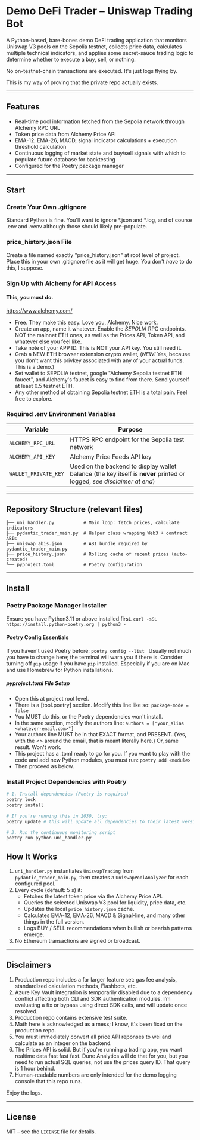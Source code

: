 # Demo DeFi Trader – Uniswap Trading Bot

A Python-based, bare-bones demo DeFi trading application that monitors Uniswap V3 pools on the Sepolia testnet, collects price data, calculates multiple technical indicators, and applies some secret-sauce trading logic to determine whether to execute a buy, sell, or nothing.

No on-testnet-chain transactions are executed. It's just logs flying by.

This is my way of proving that the private repo actually exists.

---

## Features

- Real-time pool information fetched from the Sepolia network through Alchemy RPC URL
- Token price data from Alchemy Price API
- EMA-12, EMA-26, MACD, signal indicator calculations + execution threshold calculation
- Continuous logging of market state and buy/sell signals with which to populate future database for backtesting
- Configured for the Poetry package manager

---

## Start

### Create Your Own .gitignore
Standard Python is fine. You'll want to ignore *.json and *.log, and of course .env and .venv although those should likely pre-populate.

### price_history.json File
Create a file named exactly "price_history.json" at root level of project.
Place this in your own .gitignore file as it will get huge.
You don't _have_ to do this, I suppose.

### Sign Up with Alchemy for API Access
#### This, you must do.
https://www.alchemy.com/
- Free. They make this easy. Love you, Alchemy. Nice work.
- Create an app, name it whatever. Enable the *SEPOLIA* RPC endpoints. NOT the mainnet ETH ones, as well as the Prices API, Token API, and whatever else you feel like.
- Take note of your APP ID. This is NOT your API key. You still need it.
- Grab a NEW ETH browser extension crypto wallet, (*NEW!* Yes, because you don't want this privkey associated with any of your actual funds. This is a demo.)
- Set wallet to SEPOLIA testnet, google "Alchemy Sepolia testnet ETH faucet", and Alchemy's faucet is easy to find from there. Send yourself at least 0.5 testnet ETH.
- Any other method of obtaining Sepolia testnet ETH is a total pain. Feel free to explore.

### Required .env Environment Variables


| Variable            | Purpose                                                                                                   |
|---------------------|-----------------------------------------------------------------------------------------------------------|
| `ALCHEMY_RPC_URL`   | HTTPS RPC endpoint for the Sepolia test network                                                           |
| `ALCHEMY_API_KEY`   | Alchemy Price Feeds API key                                                                               |
| `WALLET_PRIVATE_KEY`| Used on the backend to display wallet balance (the key itself is **never** printed or logged, _see disclaimer at end_)             |


---

## Repository Structure (relevant files)

```
├── uni_handler.py           # Main loop: fetch prices, calculate indicators
├── pydantic_trader_main.py  # Helper class wrapping Web3 + contract ABIs
├── uniswap_abis.json        # ABI bundle required by pydantic_trader_main.py
├── price_history.json       # Rolling cache of recent prices (auto-created)
└── pyproject.toml           # Poetry configuration
```

---

## Install

### Poetry Package Manager Installer
Ensure you have Python3.11 or above installed first.
```curl -sSL https://install.python-poetry.org | python3 -```

#### Poetry Config Essentials
If you haven't used Poetry before:
```poetry config --list ```
Usually not much you have to change here; the terminal will warn you if there is.
Consider turning off ```pip``` usage if you have ```pip``` installed. Especially if you are on Mac and use Homebrew for Python installations.

##### pyproject.toml File Setup
- Open this at project root level.
- There is a [tool.poetry] section. Modify this line like so:
```package-mode = false```
- You MUST do this, or the Poetry dependencies won't install.
- In the same section, modify the authors line:
```authors = ["your_alias <whatever-email.com>"]```
- Your authors line MUST be in that EXACT format, and PRESENT. (Yes, with the <> around the email, that is meant literally here.) Or, same result. Won't work.
- This project has a .toml ready to go for you. If you want to play with the code and add new Python modules, you must run:
```poetry add <module>```
- Then proceed as below.

### Install Project Dependencies with Poetry

```bash
# 1. Install dependencies (Poetry is required)
poetry lock
poetry install

# If you're running this in 2030, try:
poetry update # this will update all dependencies to their latest versions

# 3. Run the continuous monitoring script
poetry run python uni_handler.py
```

## How It Works

1. `uni_handler.py` instantiates `UniswapTrading` from `pydantic_trader_main.py`, then creates a `UniswapPoolAnalyzer` for each configured pool.
2. Every cycle (default: 5 s) it:
   - Fetches the latest token price via the Alchemy Price API.
   - Queries the selected Uniswap V3 pool for liquidity, price data, etc.
   - Updates the local `price_history.json` cache.
   - Calculates EMA-12, EMA-26, MACD & Signal-line, and many other things in the full version.
   - Logs BUY / SELL recommendations when bullish or bearish patterns emerge.
3. No Ethereum transactions are signed or broadcast.

---

## Disclaimers

1. Production repo includes a far larger feature set: gas fee analysis, standardized calculation methods, Flashbots, etc.
2. Azure Key Vault integration is temporarily disabled due to a dependency conflict affecting both CLI and SDK authentication modules. I’m evaluating a fix or bypass using direct SDK calls, and will update once resolved.
3. Production repo contains extensive test suite.
4. Math here is acknowledged as a mess; I know, it's been fixed on the production repo.
5. You must immediately convert all price API reponses to wei and calculate as an integer on the backend.
6. The Prices API is solid. But if you're running a trading app, you want realtime data fast fast fast. Dune Analytics will do that for you, but you need to run actual SQL queries, not use the prices query ID. That query is 1 hour behind.
7. Human-readable numbers are only intended for the demo logging console that this repo runs.

Enjoy the logs.

---

## License

MIT – see the `LICENSE` file for details.
